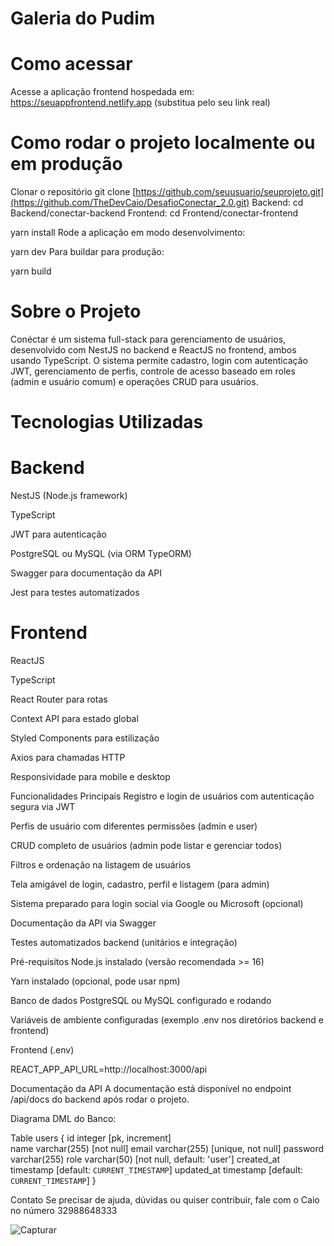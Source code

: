 # Galeria do Pudim
# Como acessar

Acesse a aplicação frontend hospedada em:
https://seuappfrontend.netlify.app (substitua pelo seu link real)

# Como rodar o projeto localmente ou em produção

Clonar o repositório
git clone [https://github.com/seuusuario/seuprojeto.git](https://github.com/TheDevCaio/DesafioConectar_2.0.git)
Backend: cd Backend/conectar-backend 
Frontend: cd Frontend/conectar-frontend

yarn install
Rode a aplicação em modo desenvolvimento:

yarn dev
Para buildar para produção:

yarn build

# Sobre o Projeto
Conéctar é um sistema full-stack para gerenciamento de usuários, desenvolvido com NestJS no backend e ReactJS no frontend, ambos usando TypeScript. O sistema permite cadastro, login com autenticação JWT, gerenciamento de perfis, controle de acesso baseado em roles (admin e usuário comum) e operações CRUD para usuários.

# Tecnologias Utilizadas

# Backend

NestJS (Node.js framework)

TypeScript

JWT para autenticação

PostgreSQL ou MySQL (via ORM TypeORM)

Swagger para documentação da API

Jest para testes automatizados

# Frontend

ReactJS

TypeScript

React Router para rotas

Context API para estado global

Styled Components para estilização

Axios para chamadas HTTP

Responsividade para mobile e desktop

Funcionalidades Principais
Registro e login de usuários com autenticação segura via JWT

Perfis de usuário com diferentes permissões (admin e user)

CRUD completo de usuários (admin pode listar e gerenciar todos)

Filtros e ordenação na listagem de usuários

Tela amigável de login, cadastro, perfil e listagem (para admin)

Sistema preparado para login social via Google ou Microsoft (opcional)

Documentação da API via Swagger

Testes automatizados backend (unitários e integração)

Pré-requisitos
Node.js instalado (versão recomendada >= 16)

Yarn instalado (opcional, pode usar npm)

Banco de dados PostgreSQL ou MySQL configurado e rodando

Variáveis de ambiente configuradas (exemplo .env nos diretórios backend e frontend)

Frontend (.env)

REACT_APP_API_URL=http://localhost:3000/api

Documentação da API
A documentação está disponível no endpoint /api/docs do backend após rodar o projeto.

Diagrama DML do Banco: 

Table users {
  id integer [pk, increment]   
  name varchar(255) [not null]
  email varchar(255) [unique, not null]
  password varchar(255)
  role varchar(50) [not null, default: 'user']
  created_at timestamp [default: `CURRENT_TIMESTAMP`]
  updated_at timestamp [default: `CURRENT_TIMESTAMP`]
}

Contato
Se precisar de ajuda, dúvidas ou quiser contribuir, fale com o Caio no número 32988648333


![Capturar](https://github.com/user-attachments/assets/1741196f-b53b-4f52-9780-a1814bf10134)

